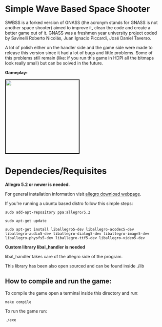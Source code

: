 # Simple Wave Based Space Shooter

SWBSS is a forked  version of GNASS (the acronym stands for GNASS is not another space shooter) aimed to improve it, clean the code and create a better game out of it. GNASS was a freshmen year university project coded by Savinelli Roberto Nicolás, Juan Ignacio Piccardi, José Daniel Taverso.

A lot of polish either on the handler side and the game side were made to release this version since it had a lot of bugs and little problems. Some of this problems still remain (like: if you run this game in HDPI all the bitmaps look really small) but can be solved in the future.

**Gameplay:**

<a href="https://www.youtube.com/embed/YEgkpkBWMQY" target="_blank">
<img src="http://img.youtube.com/vi/YEgkpkBWMQY/0.jpg" width="240" border="2" /></a>

# Dependecies/Requisites

**Allegro 5.2 or newer is needed.**

For general installation information visit [allegro download webpage](https://liballeg.org/download.html).

If you're running a ubuntu based distro follow this simple steps:

```
sudo add-apt-repository ppa:allegro/5.2

sudo apt-get update

sudo apt-get install liballegro5-dev liballegro-acodec5-dev liballegro-audio5-dev liballegro-dialog5-dev liballegro-image5-dev liballegro-physfs5-dev liballegro-ttf5-dev liballegro-video5-dev
```

**Custom library libal_handler is needed**

libal_handler takes care of the allegro side of the program.

This library has been also open sourced and can be found inside ./lib

## How to compile and run the game:

To compile the game open a terminal inside this directory and run: 
```
make compile
```
To run the game run:
```
./exe
```
